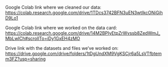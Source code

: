 Google Colab link where we cleaned our data:  
https://colab.research.google.com/drive/1TDcs3742BFN3uEN3wtIkcONiGihD9Lo1 

Google Colab link where we worked on the data card: 
https://colab.research.google.com/drive/14M2BPIyEtpZrWvssb8ZedWmJ_MbLwICh#scrollTo=iDy1GxEH4zMO 

Drive link with the datasets and files we’ve worked on:
https://drive.google.com/drive/folders/1tDgUndXM9VgKSCjr6a5LsVTfbtemm3FZ?usp=sharing 
